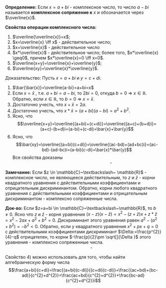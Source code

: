 **Определение:**
Если $x=a+bi$ - комплексное число, то число $a-bi$ называется **комплексное сопряжение к** $x$ и обозначается через $\overline{x}$.

**Свойства операции комплексного числа:**
1. $\overline{\overline{x}}=x$;
2. $x=\overline{x} \iff x$ - действительное число;
3. $x+\overline{x}$ - действительное число 
4. $x*\overline{x}$ - действительное число; более того, $x*\overline{x} \geq0$, причем $x*\overline{x}=0 \iff x=0$.
5. $\overline{x+y}=\overline{x}+\overline{y}$;
6. $\overline{xy}=\overline{x}*\overline{y}$.

Доказательство:
Пусть $x=a+bi$ и $y=c+di$.
1) $\bar{\bar{x}}=\overline{a-bi}=a+bi=x$
2) Если $x=\bar{x}$ , т.е. $a+bi=a-bi$, то $2bi=0$, откуда $b=0$ $\Rightarrow$ $x \in \mathbb{R}$. Обратно, если $x \in \mathbb{R}$, то $b=0$ $\Rightarrow$ $x=\bar{x}$.
3) Достаточно учесть, что $x+\bar{x}=2a$.
4) Достаточно учесть, что $x*\bar{x}=(a+bi)(a-bi)=a^{2}+b^{2}$.
5) Ясно, что $$\overline{x+y}=\overline{(a+bi)+(c+di)}=\overline{(a+c)+(b+d)i}=(a+c)-(b+d)i=(a-bi)+(c-di)=\bar{x}+\bar{y}$$
6) Ясно, что $$\bar{xy}=\overline{(a+bi)(c+di)}=\overline{(ac-bd)+(ad+bc)i}=(ac-bd)-(ad-bc)i=(a-bi)(c-di)=\bar{x}*\bar{y}$$
Все свойства доказаны $~~~~~~~~~~~~~~~~~~~~~~~~~~~~~~~~~~~~~~~~~~~~~~~~~~~~~~~~~~~~~~~~~~~~~~~~~~~~~~~~\square$

**Замечание:**
Если $z \in \mathbb{C}~\textbackslash~ \mathbb{R}$ - комплексное число, не являющееся действительным, то $z$ и $\bar{z}$ - корни квадратного уравнения с действительными коэффициентами и отрицательным дискриминантом. Обратно, корни любого квадратного уравнения с действительными коэффициентами и отрицательным дискриминантом - комплексно сопряженные числа.

**Док-во:**
Если $z=a+bi \in \mathbb{C}~\textbackslash~\mathbb{R}$, то $b \neq 0$. Ясно что $z$ и $\bar{z}$ - корня уравнения
$(x-z)(x-\bar{z})=x^{2}-(z+\bar{z})x+z*\bar{z}=x^{2}-2ax+a^{2}+b^{2}=0$.
Дискриминант этого уравнения равен $a^{2}-(a^{2}+b^{2})=-b^{2}<0$.
Обратно, если у квадратного уравнения $x^{2}+px+q=0$ с действительными коэффициентами дискриминант $\Delta:=\frac{p^{2}}{4}-q$ отрицателен, то корни $-\frac{p}{2}\pm \sqrt[]{\Delta }$ этого уравнения - комплексно сопряженные числа.  $~~~~~~~~~~~~~~~~~~~~~~~~~~~~~~~~~~~~~~~~~~~~~~~~~~~~~~~~~~~~~~~~~~~~~~\square$

Свойство 4) можно использовать для того, чтобы найти алгебраическую форму числа $$\frac{a+bi}{c+di}=\frac{(a+bi)(c-di)}{(c+di)(c-di)}=\frac{(ac+bd)+(bc-ad)}{c^{2}+d^{2}}=\frac{ac+bd}{c^{2}+d^{2}}+\frac{bc-ad}{c^{2}+d^{2}}i$$ 



